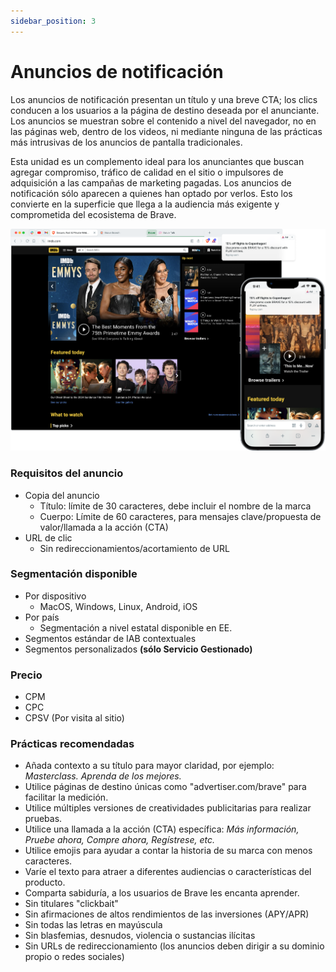 ```yaml
---
sidebar_position: 3
---
```


# Anuncios de notificación

Los anuncios de notificación presentan un título y una breve CTA; los clics conducen a los usuarios a la página de destino deseada por el anunciante. Los anuncios se muestran sobre el contenido a nivel del navegador, no en las páginas web, dentro de los videos, ni mediante ninguna de las prácticas más intrusivas de los anuncios de pantalla tradicionales.

Esta unidad es un complemento ideal para los anunciantes que buscan agregar compromiso, tráfico de calidad en el sitio o impulsores de adquisición a las campañas de marketing pagadas. Los anuncios de notificación sólo aparecen a quienes han optado por verlos. Esto los convierte en la superficie que llega a la audiencia más exigente y comprometida del ecosistema de Brave.

![Notification.png](/img/Notification.png)

### Requisitos del anuncio

- Copia del anuncio
  - Título: límite de 30 caracteres, debe incluir el nombre de la marca
  - Cuerpo: Límite de 60 caracteres, para mensajes clave/propuesta de valor/llamada a la acción (CTA)
- URL de clic
  - Sin redireccionamientos/acortamiento de URL

### Segmentación disponible

- Por dispositivo
  - MacOS, Windows, Linux, Android, iOS
- Por país
  - Segmentación a nivel estatal disponible en EE.
- Segmentos estándar de IAB contextuales
- Segmentos personalizados **(sólo Servicio Gestionado)**

### Precio

- CPM
- CPC
- CPSV (Por visita al sitio)

### Prácticas recomendadas

- Añada contexto a su título para mayor claridad, por ejemplo: _Masterclass. Aprenda de los mejores._
- Utilice páginas de destino únicas como "advertiser.com/brave" para facilitar la medición.
- Utilice múltiples versiones de creatividades publicitarias para realizar pruebas.
- Utilice una llamada a la acción (CTA) específica: _Más información, Pruebe ahora, Compre ahora, Regístrese, etc._
- Utilice emojis para ayudar a contar la historia de su marca con menos caracteres.
- Varíe el texto para atraer a diferentes audiencias o características del producto.
- Comparta sabiduría, a los usuarios de Brave les encanta aprender.
- Sin titulares "clickbait"
- Sin afirmaciones de altos rendimientos de las inversiones (APY/APR)
- Sin todas las letras en mayúscula
- Sin blasfemias, desnudos, violencia o sustancias ilícitas
- Sin URLs de redireccionamiento (los anuncios deben dirigir a su dominio propio o redes sociales)
